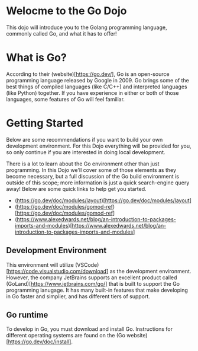 # Welocme to the Go Dojo
This dojo will introduce you to the Golang programming language, commonly called Go, and what it has to offer!

# What is Go?
According to their (website)[https://go.dev/], Go is an open-source programming language released by Google in 2009. Go brings some of the best things of compiled languages (like C/C++) and interpreted languages (like Python) together. If you have experience in either or both of those languages, some features of Go will feel familiar.

# Getting Started
Below are some recommendations if you want to build your own development environment. For this Dojo everything will be provided for you, so only continue if you are interested in doing local development.

There is a lot to learn about the Go environment other than just programming. In this Dojo we'll cover some of those elements as they become necessary, but a full discussion of the Go build environment is outside of this scope; more information is just a quick search-engine query away! Below are some quick links to help get you started.
- (https://go.dev/doc/modules/layout)[https://go.dev/doc/modules/layout]
- (https://go.dev/doc/modules/gomod-ref)[https://go.dev/doc/modules/gomod-ref]
- (https://www.alexedwards.net/blog/an-introduction-to-packages-imports-and-modules)[https://www.alexedwards.net/blog/an-introduction-to-packages-imports-and-modules]

## Development Environment
This environment will utilize (VSCode)[https://code.visualstudio.com/download] as the development environment. However, the company JetBrains supports an excellent product called (GoLand)[https://www.jetbrains.com/go/] that is built to support the Go programming lanugage. It has many built-in features that make developing in Go faster and simplier, and has different tiers of support.

## Go runtime
To develop in Go, you must download and install Go. Instructions for different operating systems are found on the (Go website)[https://go.dev/doc/install].